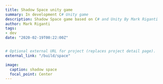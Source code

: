```yaml
---
title: Shadow Space unity game
summary: In development C# Unity game
description: Shadow Space game based on C# and Unity By Mark Riganti
author: Mark Riganti 
tags:
- dev
date: "2020-02-19T00:22:00Z"


# Optional external URL for project (replaces project detail page).
external_link: "/build/space"

image:
  caption: shadow space
  focal_point: Center
---
```






